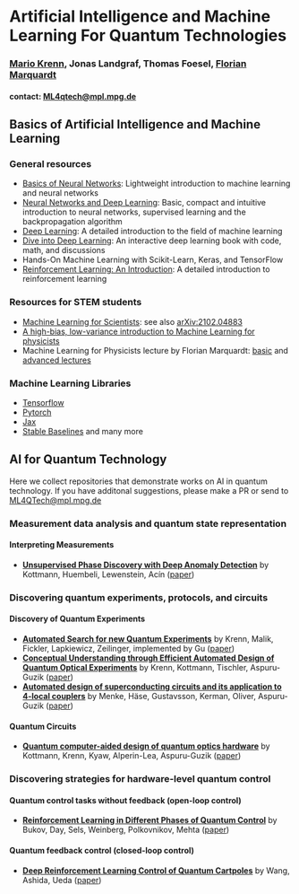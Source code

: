 # Artificial Intelligence and Machine Learning For Quantum Technologies
### **[Mario Krenn](https://mpl.mpg.de/research-at-mpl/independent-research-groups/krenn-research-group/), Jonas Landgraf, Thomas Foesel, [Florian Marquardt](https://mpl.mpg.de/divisions/marquardt-division)**

#### contact: ML4qtech@mpl.mpg.de

## Basics of Artificial Intelligence and Machine Learning

### General resources
- [Basics of Neural Networks](https://www.dkriesel.com/en/science/neural_networks): Lightweight introduction to machine learning and neural networks
- [Neural Networks and Deep Learning](http://neuralnetworksanddeeplearning.com): Basic, compact and intuitive introduction to neural networks, supervised learning and the backpropagation algorithm
- [Deep Learning](https://www.deeplearningbook.org/): A detailed introduction to the field of machine learning
- [Dive into Deep Learning](https://d2l.ai/): An interactive deep learning book with code, math, and discussions
- Hands-On Machine Learning with Scikit-Learn, Keras, and TensorFlow
- [Reinforcement Learning: An Introduction](http://incompleteideas.net/book/the-book.html): A detailed introduction to reinforcement learning

### Resources for STEM students
- [Machine Learning for Scientists](https://ml-lectures.org): see also [arXiv:2102.04883](https://arxiv.org/abs/2102.04883)
- [A high-bias, low-variance introduction to Machine Learning for physicists](https://arxiv.org/abs/1803.08823)
- Machine Learning for Physicists lecture by Florian Marquardt: [basic](https://machine-learning-for-physicists.org/) and [advanced lectures](https://pad.gwdg.de/2021_AdvancedMachineLearningForScience)

### Machine Learning Libraries

- [Tensorflow](https://www.tensorflow.org/)
- [Pytorch](https://pytorch.org/)
- [Jax](https://github.com/google/jax)
- [Stable Baselines](https://stable-baselines.readthedocs.io)
and many more

## AI for Quantum Technology

Here we collect repositories that demonstrate works on AI in quantum technology. If you have additonal suggestions, please make a PR or send to [ML4QTech@mpl.mpg.de](ML4QTech@mpl.mpg.de)

### Measurement data analysis and quantum state representation
#### Interpreting Measurements

- [**Unsupervised Phase Discovery with Deep Anomaly Detection**](https://github.com/Qottmann/phase-discovery-anomaly-detection) by Kottmann, Huembeli, Lewenstein, Acín ([paper](https://journals.aps.org/prl/abstract/10.1103/PhysRevLett.125.170603))

### Discovering quantum experiments, protocols, and circuits

#### Discovery of Quantum Experiments
- [**Automated Search for new Quantum Experiments**](https://github.com/XuemeiGu/MelvinPython) by Krenn, Malik, Fickler, Lapkiewicz, Zeilinger, implemented by Gu ([paper](https://journals.aps.org/prl/abstract/10.1103/PhysRevLett.116.090405))
- [**Conceptual Understanding through Efficient Automated Design of Quantum Optical Experiments**](https://github.com/aspuru-guzik-group/Theseus) by Krenn, Kottmann, Tischler, Aspuru-Guzik ([paper](https://journals.aps.org/prx/abstract/10.1103/PhysRevX.11.031044))
- [**Automated design of superconducting circuits and its application to 4-local couplers**](https://github.com/aspuru-guzik-group/scilla) by Menke, Häse, Gustavsson, Kerman, Oliver, Aspuru-Guzik ([paper](https://www.nature.com/articles/s41534-021-00382-6))

#### Quantum Circuits
- [**Quantum computer-aided design of quantum optics hardware**](https://github.com/kottmanj/Photonic) by Kottmann, Krenn, Kyaw, Alperin-Lea, Aspuru-Guzik ([paper](https://iopscience.iop.org/article/10.1088/2058-9565/abfc94/meta))

### Discovering strategies for hardware-level quantum control

#### Quantum control tasks without feedback (open-loop control)
- [**Reinforcement Learning in Different Phases of Quantum Control**](https://github.com/mgbukov/dynamicQL/tree/master/SA) by Bukov, Day, Sels, Weinberg, Polkovnikov, Mehta ([paper](https://doi.org/https://doi.org/10.1103/PhysRevX.8.031086))

#### Quantum feedback control (closed-loop control)
- [**Deep Reinforcement Learning Control of Quantum Cartpoles**](https://github.com/Z-T-WANG/DeepReinforcementLearningControlOfQuantumCartpoles) by Wang, Ashida, Ueda ([paper](https://journals.aps.org/prl/abstract/10.1103/PhysRevLett.125.100401))
